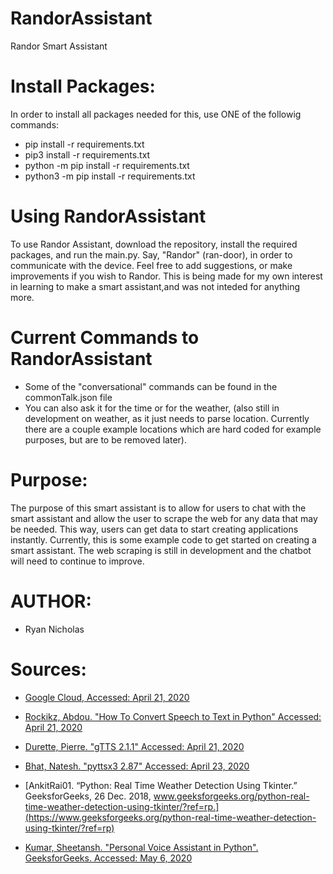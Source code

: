 # RandorAssistant
Randor Smart Assistant
# Install Packages:
In order to install all packages needed for this, use ONE of
the followig commands:

- pip install -r requirements.txt
- pip3 install -r requirements.txt
- python -m pip install -r requirements.txt
- python3 -m pip install -r requirements.txt

# Using RandorAssistant
To use Randor Assistant, download the repository,
install the required packages, and run the main.py. 
Say, "Randor" (ran-door), in order to communicate with 
the device. Feel free to add suggestions, or make improvements 
if you wish to Randor. This is being made for my own 
interest in learning to make a smart assistant,and was 
not inteded for anything more. 

# Current Commands to RandorAssistant
- Some of the "conversational" commands can be found in the commonTalk.json file
- You can also ask it for the time or for the weather, (also still in development on weather, as it just needs to parse location. Currently there are a couple example locations which are hard coded for example purposes, but are to be removed later).

# Purpose:
The purpose of this smart assistant is to allow for users to chat
with the smart assistant and allow the user to scrape the web for
any data that may be needed. This way, users can get data to
start creating applications instantly. Currently, this is some
example code to get started on creating a smart assistant. The web
scraping is still in development and the chatbot will need to continue 
to improve. 

# AUTHOR:
- Ryan Nicholas

# Sources:
- [Google Cloud, Accessed: April 21, 2020](https://cloud.google.com/speech-to-text/docs/how-to)

- [Rockikz, Abdou. "How To Convert Speech to Text in Python" Accessed: April 21, 2020](https://www.thepythoncode.com/article/using-speech-recognition-to-convert-speech-to-text-python)

- [Durette, Pierre. "gTTS 2.1.1" Accessed: April 21, 2020](https://pypi.org/project/gTTS/)

- [Bhat, Natesh. "pyttsx3 2.87" Accessed: April 23, 2020](https://pypi.org/project/pyttsx3/)

- [AnkitRai01. “Python: Real Time Weather Detection Using Tkinter.” GeeksforGeeks, 26 Dec. 2018, www.geeksforgeeks.org/python-real-time-weather-detection-using-tkinter/?ref=rp.](https://www.geeksforgeeks.org/python-real-time-weather-detection-using-tkinter/?ref=rp)

- [Kumar, Sheetansh. "Personal Voice Assistant in Python". GeeksforGeeks. Accessed: May 6, 2020](https://www.geeksforgeeks.org/personal-voice-assistant-in-python/)
